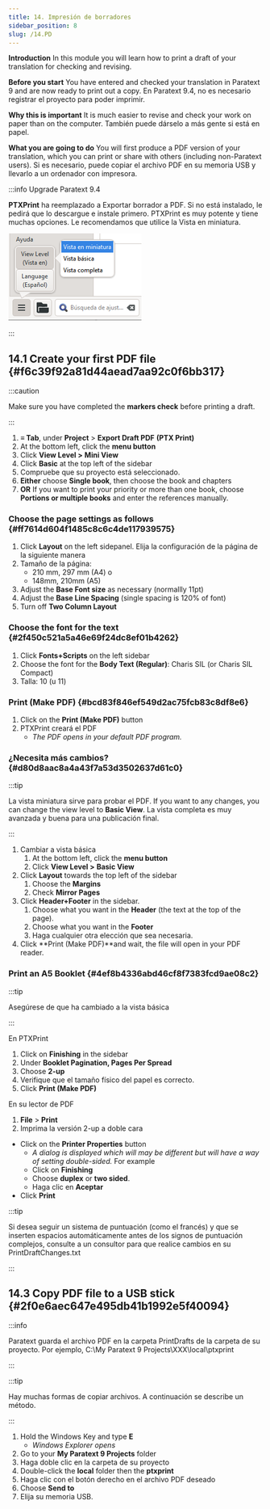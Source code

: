 ```yaml
---
title: 14. Impresión de borradores
sidebar_position: 8
slug: /14.PD
---
```


**Introduction**  In this module you will learn how to print a draft of your translation for checking and revising.

**Before you start**  You have entered and checked your translation in Paratext 9 and are now ready to print out a copy. En Paratext 9.4, no es necesario registrar el proyecto para poder imprimir.

**Why this is important**  It is much easier to revise and check your work on paper than on the computer. También puede dárselo a más gente si está en papel.

**What you are going to do**  You will first produce a PDF version of your translation, which you can print or share with others (including non-Paratext users). Si es necesario, puede copiar el archivo PDF en su memoria USB y llevarlo a un ordenador con impresora.

:::info Upgrade Paratext 9.4

<div class='notion-row'>
<div class='notion-column' style={{width: 'calc((100% - (min(32px, 4vw) * 1)) * 0.5)'}}>

**PTXPrint** ha reemplazado a Exportar borrador a PDF. Si no está instalado, le pedirá que lo descargue e instale primero. PTXPrint es muy potente y tiene muchas opciones. Le recomendamos que utilice la Vista en miniatura.

</div><div className='notion-spacer'></div>

<div class='notion-column' style={{width: 'calc((100% - (min(32px, 4vw) * 1)) * 0.5)'}}>

![](./1156349448.png)

</div><div className='notion-spacer'></div>
</div>

:::

## 14.1 Create your first PDF file {#f6c39f92a81d44aead7aa92c0f6bb317}

:::caution

Make sure you have completed the **markers check** before printing a draft.

:::

1. **≡ Tab**, under **Project** &gt; **Export Draft PDF** **(PTX Print)**
2. At the bottom left, click the **menu button**
3. Click **View Level &gt;**  **Mini View**
4. Click **Basic** at the top left of the sidebar
5. Compruebe que su proyecto está seleccionado.
6. **Either** choose **Single book**, then choose the book and chapters
7. **OR** If you want to print your priority or more than one book, choose **Portions or multiple books** and enter the references manually.

### Choose the page settings as follows {#ff7614d604f1485c8c6c4de117939575}

1. Click **Layout** on the left sidepanel. Elija la configuración de la página de la siguiente manera
2. Tamaño de la página:
   - 210 mm, 297 mm (A4) o
   - 148mm, 210mm (A5)
3. Adjust the **Base Font size** as necessary (normallly 11pt)
4. Adjust the **Base Line Spacing** (single spacing is 120% of font)
5. Turn off **Two Column Layout**

### Choose the font for the text {#2f450c521a5a46e69f24dc8ef01b4262}

1. Click **Fonts+Scripts** on the left sidebar
2. Choose the font for the **Body Text (Regular)**: Charis SIL (or Charis SIL Compact)
3. Talla: 10 (u 11)

### Print (Make PDF) {#bcd83f846ef549d2ac75fcb83c8df8e6}

1. Click on the **Print (Make PDF)** button
2. PTXPrint creará el PDF
   - _The PDF opens in your default PDF program._

### ¿Necesita más cambios? {#d80d8aac8a4a43f7a53d3502637d61c0}

:::tip

La vista miniatura sirve para probar el PDF. If you want to any changes, you can change the view level to **Basic View**. La vista completa es muy avanzada y buena para una publicación final.

:::

1. Cambiar a vista básica
   1. At the bottom left, click the **menu button**
   2. Click **View Level >**  **Basic View**
2. Click **Layout** towards the top left of the sidebar
   1. Choose the **Margins**
   2. Check **Mirror Pages**
3. Click **Header+Footer** in the sidebar.
   1. Choose what you want in the **Header** (the text at the top of the page).
   2. Choose what you want in the **Footer**
   3. Haga cualquier otra elección que sea necesaria.
4. Click \*\*Print (Make PDF)\*\*and wait, the file will open in your PDF reader.

### Print an A5 Booklet {#4ef8b4336abd46cf8f7383fcd9ae08c2}

:::tip

Asegúrese de que ha cambiado a la vista básica

:::

En PTXPrint

1. Click on **Finishing** in the sidebar
2. Under **Booklet Pagination, Pages Per Spread**
3. Choose **2-up**
4. Verifique que el tamaño físico del papel es correcto.
5. Click **Print (Make PDF)**

En su lector de PDF

1. **File** &gt; **Print**
2. Imprima la versión 2-up a doble cara

- Click on the **Printer Properties** button
  - _A dialog is displayed which will may be different but will have a way of setting double-sided._ For example
  - Click on **Finishing**
  - Choose **duplex** or **two sided**.
  - Haga clic en **Aceptar**
- Click **Print**

:::tip

Si desea seguir un sistema de puntuación (como el francés) y que se inserten espacios automáticamente antes de los signos de puntuación complejos, consulte a un consultor para que realice cambios en su PrintDraftChanges.txt

:::

## 14.3 Copy PDF file to a USB stick {#2f0e6aec647e495db41b1992e5f40094}

:::info

Paratext guarda el archivo PDF en la carpeta PrintDrafts de la carpeta de su proyecto. Por ejemplo, C:\My Paratext 9 Projects\XXX\local\ptxprint

:::

:::tip

Hay muchas formas de copiar archivos. A continuación se describe un método.

:::

1. Hold the Windows Key and type **E**
   - _Windows Explorer opens_
2. Go to your **My Paratext 9 Projects** folder
3. Haga doble clic en la carpeta de su proyecto
4. Double-click the **local** folder then the **ptxprint**
5. Haga clic con el botón derecho en el archivo PDF deseado
6. Choose **Send to**
7. Elija su memoria USB.
